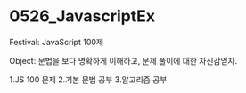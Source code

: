 # 0526_JavascriptEx

Festival: JavaScript 100제

Object: 문법을 보다 명확하게 이해하고, 문제 풀이에 대한 자신감얻자.

1.JS 100 문제 2.기본 문법 공부 3.알고리즘 공부
